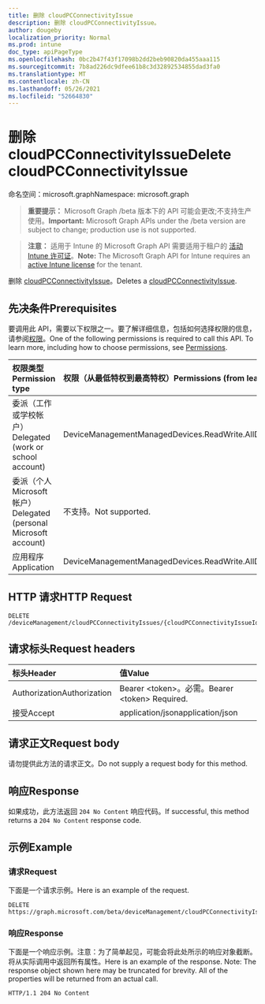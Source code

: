 ```yaml
---
title: 删除 cloudPCConnectivityIssue
description: 删除 cloudPCConnectivityIssue。
author: dougeby
localization_priority: Normal
ms.prod: intune
doc_type: apiPageType
ms.openlocfilehash: 0bc2b47f43f17098b2dd2beb90820da455aaa115
ms.sourcegitcommit: 7b8ad226dc9dfee61b8c3d32892534855dad3fa0
ms.translationtype: MT
ms.contentlocale: zh-CN
ms.lasthandoff: 05/26/2021
ms.locfileid: "52664830"
---
```

# <a name="delete-cloudpcconnectivityissue"></a><span data-ttu-id="628ff-103">删除 cloudPCConnectivityIssue</span><span class="sxs-lookup"><span data-stu-id="628ff-103">Delete cloudPCConnectivityIssue</span></span>

<span data-ttu-id="628ff-104">命名空间：microsoft.graph</span><span class="sxs-lookup"><span data-stu-id="628ff-104">Namespace: microsoft.graph</span></span>

> <span data-ttu-id="628ff-105">**重要提示：** Microsoft Graph /beta 版本下的 API 可能会更改;不支持生产使用。</span><span class="sxs-lookup"><span data-stu-id="628ff-105">**Important:** Microsoft Graph APIs under the /beta version are subject to change; production use is not supported.</span></span>

> <span data-ttu-id="628ff-106">**注意：** 适用于 Intune 的 Microsoft Graph API 需要适用于租户的 [活动 Intune 许可证](https://go.microsoft.com/fwlink/?linkid=839381)。</span><span class="sxs-lookup"><span data-stu-id="628ff-106">**Note:** The Microsoft Graph API for Intune requires an [active Intune license](https://go.microsoft.com/fwlink/?linkid=839381) for the tenant.</span></span>

<span data-ttu-id="628ff-107">删除 [cloudPCConnectivityIssue](../resources/intune-devices-cloudpcconnectivityissue.md)。</span><span class="sxs-lookup"><span data-stu-id="628ff-107">Deletes a [cloudPCConnectivityIssue](../resources/intune-devices-cloudpcconnectivityissue.md).</span></span>

## <a name="prerequisites"></a><span data-ttu-id="628ff-108">先决条件</span><span class="sxs-lookup"><span data-stu-id="628ff-108">Prerequisites</span></span>
<span data-ttu-id="628ff-p101">要调用此 API，需要以下权限之一。要了解详细信息，包括如何选择权限的信息，请参阅[权限](/graph/permissions-reference)。</span><span class="sxs-lookup"><span data-stu-id="628ff-p101">One of the following permissions is required to call this API. To learn more, including how to choose permissions, see [Permissions](/graph/permissions-reference).</span></span>

|<span data-ttu-id="628ff-111">权限类型</span><span class="sxs-lookup"><span data-stu-id="628ff-111">Permission type</span></span>|<span data-ttu-id="628ff-112">权限（从最低特权到最高特权）</span><span class="sxs-lookup"><span data-stu-id="628ff-112">Permissions (from least to most privileged)</span></span>|
|:---|:---|
|<span data-ttu-id="628ff-113">委派（工作或学校帐户）</span><span class="sxs-lookup"><span data-stu-id="628ff-113">Delegated (work or school account)</span></span>|<span data-ttu-id="628ff-114">DeviceManagementManagedDevices.ReadWrite.All</span><span class="sxs-lookup"><span data-stu-id="628ff-114">DeviceManagementManagedDevices.ReadWrite.All</span></span>|
|<span data-ttu-id="628ff-115">委派（个人 Microsoft 帐户）</span><span class="sxs-lookup"><span data-stu-id="628ff-115">Delegated (personal Microsoft account)</span></span>|<span data-ttu-id="628ff-116">不支持。</span><span class="sxs-lookup"><span data-stu-id="628ff-116">Not supported.</span></span>|
|<span data-ttu-id="628ff-117">应用程序</span><span class="sxs-lookup"><span data-stu-id="628ff-117">Application</span></span>|<span data-ttu-id="628ff-118">DeviceManagementManagedDevices.ReadWrite.All</span><span class="sxs-lookup"><span data-stu-id="628ff-118">DeviceManagementManagedDevices.ReadWrite.All</span></span>|

## <a name="http-request"></a><span data-ttu-id="628ff-119">HTTP 请求</span><span class="sxs-lookup"><span data-stu-id="628ff-119">HTTP Request</span></span>
<!-- {
  "blockType": "ignored"
}
-->
``` http
DELETE /deviceManagement/cloudPCConnectivityIssues/{cloudPCConnectivityIssueId}
```

## <a name="request-headers"></a><span data-ttu-id="628ff-120">请求标头</span><span class="sxs-lookup"><span data-stu-id="628ff-120">Request headers</span></span>
|<span data-ttu-id="628ff-121">标头</span><span class="sxs-lookup"><span data-stu-id="628ff-121">Header</span></span>|<span data-ttu-id="628ff-122">值</span><span class="sxs-lookup"><span data-stu-id="628ff-122">Value</span></span>|
|:---|:---|
|<span data-ttu-id="628ff-123">Authorization</span><span class="sxs-lookup"><span data-stu-id="628ff-123">Authorization</span></span>|<span data-ttu-id="628ff-124">Bearer &lt;token&gt;。必需。</span><span class="sxs-lookup"><span data-stu-id="628ff-124">Bearer &lt;token&gt; Required.</span></span>|
|<span data-ttu-id="628ff-125">接受</span><span class="sxs-lookup"><span data-stu-id="628ff-125">Accept</span></span>|<span data-ttu-id="628ff-126">application/json</span><span class="sxs-lookup"><span data-stu-id="628ff-126">application/json</span></span>|

## <a name="request-body"></a><span data-ttu-id="628ff-127">请求正文</span><span class="sxs-lookup"><span data-stu-id="628ff-127">Request body</span></span>
<span data-ttu-id="628ff-128">请勿提供此方法的请求正文。</span><span class="sxs-lookup"><span data-stu-id="628ff-128">Do not supply a request body for this method.</span></span>

## <a name="response"></a><span data-ttu-id="628ff-129">响应</span><span class="sxs-lookup"><span data-stu-id="628ff-129">Response</span></span>
<span data-ttu-id="628ff-130">如果成功，此方法返回 `204 No Content` 响应代码。</span><span class="sxs-lookup"><span data-stu-id="628ff-130">If successful, this method returns a `204 No Content` response code.</span></span>

## <a name="example"></a><span data-ttu-id="628ff-131">示例</span><span class="sxs-lookup"><span data-stu-id="628ff-131">Example</span></span>

### <a name="request"></a><span data-ttu-id="628ff-132">请求</span><span class="sxs-lookup"><span data-stu-id="628ff-132">Request</span></span>
<span data-ttu-id="628ff-133">下面是一个请求示例。</span><span class="sxs-lookup"><span data-stu-id="628ff-133">Here is an example of the request.</span></span>
``` http
DELETE https://graph.microsoft.com/beta/deviceManagement/cloudPCConnectivityIssues/{cloudPCConnectivityIssueId}
```

### <a name="response"></a><span data-ttu-id="628ff-134">响应</span><span class="sxs-lookup"><span data-stu-id="628ff-134">Response</span></span>
<span data-ttu-id="628ff-p102">下面是一个响应示例。注意：为了简单起见，可能会将此处所示的响应对象截断。将从实际调用中返回所有属性。</span><span class="sxs-lookup"><span data-stu-id="628ff-p102">Here is an example of the response. Note: The response object shown here may be truncated for brevity. All of the properties will be returned from an actual call.</span></span>
``` http
HTTP/1.1 204 No Content
```





